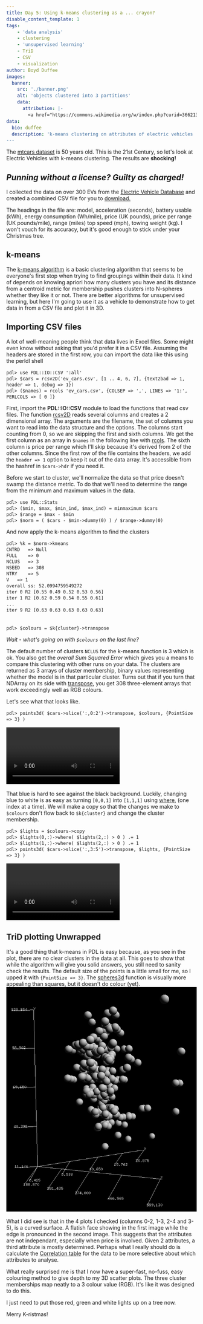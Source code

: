 ```yaml
---
title: Day 5: Using k-means clustering as a ... crayon?
disable_content_template: 1
tags:
    - 'data analysis'
    - clustering
    - 'unsupervised learning'
    - TriD
    - CSV
    - visualization
author: Boyd Duffee
images:
  banner:
    src: './banner.png'
    alt: 'objects clustered into 3 partitions'
    data:
      attribution: |-
        <a href="https://commons.wikimedia.org/w/index.php?curid=36621380">K-means steg 4</a>" by <a href="https://commons.wikimedia.org/wiki/User:Larsac07">Larsac07</a> is licensed under <a href="https://creativecommons.org/licenses/by-sa/3.0/?ref=openverse">CC BY-SA 3.0</a>
data:
  bio: duffee
  description: 'k-means clustering on attributes of electric vehicles
---
```


The
[mtcars dataset](https://cran.r-project.org/web//packages//explore/vignettes/explore-mtcars.html)
is 50 years old.
This is the 21st Century, so let's look at Electric Vehicles with k-means clustering.
The results are **shocking!**

_Punning without a license? Guilty as **charged**!_
---

I collected the data on over 300 EVs from 
the [Electric Vehicle Database](https://ev-database.org/uk/cheatsheet/price-electric-car)
and created a combined CSV file for you to
[download.](ev_cars.csv)

The headings in the file are: model,
acceleration (seconds), battery usable (kWh), energy consumption (Wh/mile),
price (UK pounds), price per range (UK pounds/mile), range (miles)
top speed (mph), towing weight (kg).
I won't vouch for its accuracy, but it's good enough to stick under your Christmas tree.

## k-means

The [k-means algorithm](https://en.wikipedia.org/wiki/K-means_clustering)
is a basic clustering algorithm that seems to be
everyone's first stop when trying to find groupings within their data.
It kind of depends on knowing apriori how many clusters you have
and its distance from a centroid metric for membership pushes
clusters into N-spheres whether they like it or not.
There are better algorithms for unsupervised learning,
but here I'm going to use it as a vehicle 
to demonstrate how to get data in from a CSV file and plot it in 3D.

## Importing CSV files

A lot of well-meaning people think that data lives in Excel files.
Some might even know without asking that you'd prefer it in a CSV file.
Assuming the headers are stored in the first row, you can import the data like this
using the perldl shell

    pdl> use PDL::IO::CSV ':all'
    pdl> $cars = rcsv2D('ev_cars.csv', [1 .. 4, 6, 7], {text2bad => 1, header => 1, debug => 1})
    pdl> ($names) = rcols 'ev_cars.csv', {COLSEP => ',', LINES => '1:', PERLCOLS => [ 0 ]}

First, import the **PDL::IO::CSV** module to load the functions that read csv files.
The function [rcsv2D](https://metacpan.org/pod/PDL::IO::CSV#rcsv2D)
reads several columns and creates a 2 dimensional array.
The arguments are the filename, the set of columns you want to read into
the data structure and the options.
The columns start counting from 0, so we are skipping the first and sixth columns.
We get the first column as an array in `$names` in the following line
with [rcols](https://metacpan.org/pod/PDL::IO::Misc#rcols).
The sixth column is price per range which I'll skip because it's derived from
2 of the other columns.
Since the first row of the file contains the headers, we add the `header => 1` option
to keep it out of the data array.
It's accessible from the hashref in `$cars->hdr` if you need it.

Before we start to cluster, we'll normalize the data so that price doesn't swamp
the distance metric. To do that we'll need to determine the range from
the minimum and maximum values in the data.

    pdl> use PDL::Stats
    pdl> ($min, $max, $min_ind, $max_ind) = minmaximum $cars
    pdl> $range = $max - $min
    pdl> $norm = ( $cars - $min->dummy(0) ) / $range->dummy(0)

And now apply the k-means algorithm to find the clusters

    pdl> %k = $norm->kmeans
    CNTRD	=> Null
    FULL	=> 0
    NCLUS	=> 3
    NSEED	=> 308
    NTRY	=> 5
    V	=> 1
    overall ss:	52.0994759549272
    iter 0 R2 [0.55 0.49 0.52 0.53 0.56]
    iter 1 R2 [0.62 0.59 0.54 0.55 0.61]
    ...
    iter 9 R2 [0.63 0.63 0.63 0.63 0.63]


    pdl> $colours = $k{cluster}->transpose

_Wait - what's going on with `$colours` on the last line?_

The default number of clusters `NCLUS` for the k-means function is 3 which is ok.
You also get the _overall Sum Squared Error_ which gives you
a means to compare this clustering with other runs on your data.
The clusters are returned as 3 arrays of cluster membership, binary values
representing whether the model is in that particular cluster.
Turns out that if you turn that NDArray on its side with
[transpose](https://metacpan.org/pod/PDL::Basic#transpose),
you get 308 three-element arrays that work exceedingly well as RGB colours.

Let's see what that looks like.

    pdl> points3d( $cars->slice(':,0:2')->transpose, $colours, {PointSize => 3} )

![Acceleration-Battery-Energy Consumption plot](ev_cars_rgb.webm 'A 3D plot of acceleration x-axis, battery usable y-axis, energy consumption z-axis')

That blue is hard to see against the black background.
Luckily, changing blue to white is as easy as turning `[0,0,1]` into `[1,1,1]`
using [where](https://metacpan.org/pod/PDL::Primitive#where),
(one index at a time).
We will make a copy so that the changes we make to `$colours` don't flow back
to `$k{cluster}` and change the cluster membership.

    pdl> $lights = $colours->copy
    pdl> $lights(0,:)->where( $lights(2,:) > 0 ) .= 1
    pdl> $lights(1,:)->where( $lights(2,:) > 0 ) .= 1
    pdl> points3d( $cars->slice(':,3:5')->transpose, $lights, {PointSize => 3} )

![Price-Range-Top Speed plot](ev_cars_rg_white.webm 'A 3D plot of price x-axis, range y-axis, top speed z-axis')

## TriD plotting Unwrapped

It's a good thing that k-means in PDL is easy because, as you see in the plot,
there are no clear clusters in the data at all. This goes to show that while
the algorithm will give you solid answers, you still need to sanity check the results.
The default size of the points is a little small for me, so I upped it with `{PointSize => 3}`.
The [spheres3d](https://metacpan.org/pod/PDL::Graphics::TriD#spheres3d) function
is visually more appealing than squares, but it doesn't do colour (yet).
![rather dull baubles](spheres.png 'A 3D plot of data using spheres')

What I did see is that in the 4 plots I checked (columns 0-2, 1-3, 2-4 and 3-5),
is a curved surface.
A flatish face showing in the first image while the edge is pronounced in the second image.
This suggests that the attributes are not independant, especially when price is involved.
Given 2 attributes, a third attribute is mostly determined.
Perhaps what I really should do is calculate the
[Correlation table](https://metacpan.org/pod/PDL::Stats::Basic#corr_table)
for the data to be more selective about which attributes to analyse.

What really surprised me is that I now have a super-fast, no-fuss, easy colouring method
to give depth to my 3D scatter plots.
The three cluster memberships map neatly to a 3 colour value (RGB).
It's like it was designed to do this.

I just need to put those red, green and white lights up on a tree now.

Merry K-ristmas!
